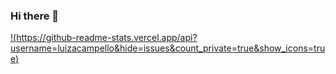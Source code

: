 ### Hi there 👋

[!(https://github-readme-stats.vercel.app/api?username=luizacampello&hide=issues&count_private=true&show_icons=true)](https://github.com/luizacampello/github-readme-stats)
